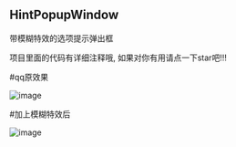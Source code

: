 ## HintPopupWindow
带模糊特效的选项提示弹出框

项目里面的代码有详细注释哦, 如果对你有用请点一下star吧!!!

#qq原效果

![image](https://github.com/Zhaoss/HintPopupWindow/blob/master/HintPopupWindowDemo/popwindow_demo2.gif?raw=true)

#加上模糊特效后

![image](https://github.com/Zhaoss/HintPopupWindow/blob/master/HintPopupWindowDemo/gif1.gif?raw=true)
